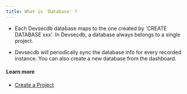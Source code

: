 ```yaml
---
title: What is 'Database' ?
---
```


- Each Devsecdb database maps to the one created by 'CREATE DATABASE xxx'. In Devsecdb, a database always belongs to a single project.

- Devsecdb will periodically sync the database info for every recorded instance. You can also create a new database from the dashboard.

#### Learn more

- [Create a Project](https://www.secdb.khulnasoft.com/docs/get-started/step-by-step/create-a-project)
